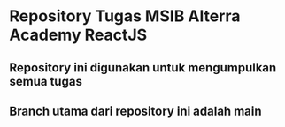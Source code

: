 # Repository Tugas MSIB Alterra Academy ReactJS

## Repository ini digunakan untuk mengumpulkan semua tugas
## Branch utama dari repository ini adalah main